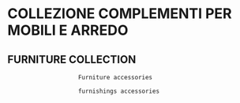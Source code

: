 # COLLEZIONE COMPLEMENTI PER MOBILI E ARREDO

## FURNITURE COLLECTION 

						Furniture accessories					
										
						furnishings accessories